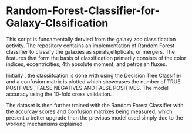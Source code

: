 # Random-Forest-Classifier-for-Galaxy-Clssification
This script is fundamentally dervied from the galaxy zoo classification activity.
The repository contains an implementation of Random Forest classifier to classify the galaxies as spirals,ellipticals, or mergers. The features that form the basis of classification primarily consists of
the color indices, eccentricities, 4th absolute moment, and petrosian fluxes. 

Initially , the classiifcation is done with using the Decision Tree Classifier and a confusion matrix is plotted which showcases the number of TRUE POSITIVES , FALSE NEGATIVES AND FALSE POSITIVES. The model accuracy
using the 10-fold cross validation.

The dataset is then further trained with the Random Forest Classifier with the accurcay scores and Confusion matrixes being measured, which present a better upgrade than the previous model used simply due to the 
working mechanisms explained.
